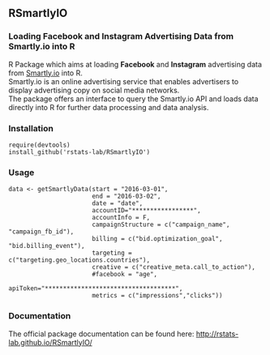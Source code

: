 ## RSmartlyIO

### Loading Facebook and Instagram Advertising Data from Smartly.io into R

R Package which aims at loading **Facebook** and **Instagram** advertising data from [Smartly.io](https://app.smartly.io) into R.  
Smartly.io is an online advertising service that enables advertisers to display advertising copy on social media networks.  
The package offers an interface to query the Smartly.io API and loads data directly into R for further data processing and data analysis.

### Installation

```
require(devtools)
install_github('rstats-lab/RSmartlyIO')
```

### Usage
```
data <- getSmartlyData(start = "2016-03-01",
                       end = "2016-03-02",
                       date = "date",
                       accountID="*****************",
                       accountInfo = F,
                       campaignStructure = c("campaign_name", "campaign_fb_id"),
                       billing = c("bid.optimization_goal", "bid.billing_event"),
                       targeting = c("targeting.geo_locations.countries"),
                       creative = c("creative_meta.call_to_action"),
                       #facebook = "age",
                       apiToken="************************************",
                       metrics = c("impressions","clicks"))
```

### Documentation

The official package documentation can be found here: http://rstats-lab.github.io/RSmartlyIO/